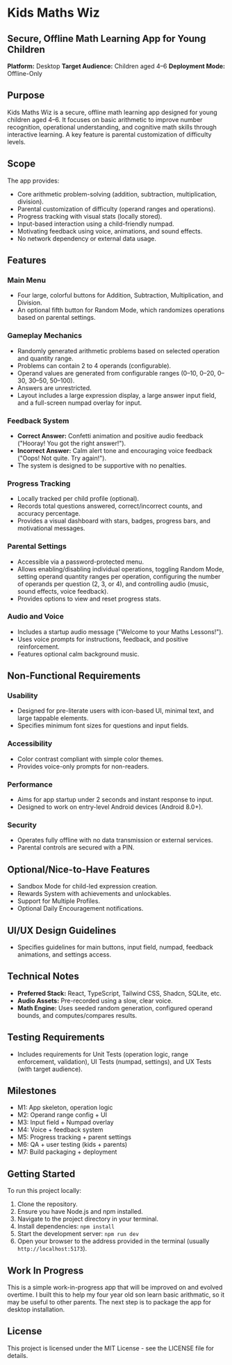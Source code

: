 # Kids Maths Wiz

## Secure, Offline Math Learning App for Young Children

**Platform:** Desktop
**Target Audience:** Children aged 4–6
**Deployment Mode:** Offline-Only

## Purpose

Kids Maths Wiz is a secure, offline math learning app designed for young children aged 4–6. It focuses on basic arithmetic to improve number recognition, operational understanding, and cognitive math skills through interactive learning. A key feature is parental customization of difficulty levels.

## Scope

The app provides:
- Core arithmetic problem-solving (addition, subtraction, multiplication, division).
- Parental customization of difficulty (operand ranges and operations).
- Progress tracking with visual stats (locally stored).
- Input-based interaction using a child-friendly numpad.
- Motivating feedback using voice, animations, and sound effects.
- No network dependency or external data usage.

## Features

### Main Menu
- Four large, colorful buttons for Addition, Subtraction, Multiplication, and Division.
- An optional fifth button for Random Mode, which randomizes operations based on parental settings.

### Gameplay Mechanics
- Randomly generated arithmetic problems based on selected operation and quantity range.
- Problems can contain 2 to 4 operands (configurable).
- Operand values are generated from configurable ranges (0–10, 0–20, 0–30, 30–50, 50–100).
- Answers are unrestricted.
- Layout includes a large expression display, a large answer input field, and a full-screen numpad overlay for input.

### Feedback System
- **Correct Answer:** Confetti animation and positive audio feedback ("Hooray! You got the right answer!").
- **Incorrect Answer:** Calm alert tone and encouraging voice feedback ("Oops! Not quite. Try again!").
- The system is designed to be supportive with no penalties.

### Progress Tracking
- Locally tracked per child profile (optional).
- Records total questions answered, correct/incorrect counts, and accuracy percentage.
- Provides a visual dashboard with stars, badges, progress bars, and motivational messages.

### Parental Settings
- Accessible via a password-protected menu.
- Allows enabling/disabling individual operations, toggling Random Mode, setting operand quantity ranges per operation, configuring the number of operands per question (2, 3, or 4), and controlling audio (music, sound effects, voice feedback).
- Provides options to view and reset progress stats.

### Audio and Voice
- Includes a startup audio message ("Welcome to your Maths Lessons!").
- Uses voice prompts for instructions, feedback, and positive reinforcement.
- Features optional calm background music.

## Non-Functional Requirements

### Usability
- Designed for pre-literate users with icon-based UI, minimal text, and large tappable elements.
- Specifies minimum font sizes for questions and input fields.

### Accessibility
- Color contrast compliant with simple color themes.
- Provides voice-only prompts for non-readers.

### Performance
- Aims for app startup under 2 seconds and instant response to input.
- Designed to work on entry-level Android devices (Android 8.0+).

### Security
- Operates fully offline with no data transmission or external services.
- Parental controls are secured with a PIN.

## Optional/Nice-to-Have Features
- Sandbox Mode for child-led expression creation.
- Rewards System with achievements and unlockables.
- Support for Multiple Profiles.
- Optional Daily Encouragement notifications.

## UI/UX Design Guidelines
- Specifies guidelines for main buttons, input field, numpad, feedback animations, and settings access.

## Technical Notes
- **Preferred Stack:** React, TypeScript, Tailwind CSS, Shadcn, SQLite, etc.
- **Audio Assets:** Pre-recorded using a slow, clear voice.
- **Math Engine:** Uses seeded random generation, configured operand bounds, and computes/compares results.

## Testing Requirements
- Includes requirements for Unit Tests (operation logic, range enforcement, validation), UI Tests (numpad, settings), and UX Tests (with target audience).

## Milestones
- M1: App skeleton, operation logic
- M2: Operand range config + UI
- M3: Input field + Numpad overlay
- M4: Voice + feedback system
- M5: Progress tracking + parent settings
- M6: QA + user testing (kids + parents)
- M7: Build packaging + deployment

## Getting Started

To run this project locally:

1. Clone the repository.
2. Ensure you have Node.js and npm installed.
3. Navigate to the project directory in your terminal.
4. Install dependencies: `npm install`
5. Start the development server: `npm run dev`
6. Open your browser to the address provided in the terminal (usually `http://localhost:5173`).

## Work In Progress

This is a simple work-in-progress app that will be improved on and evolved overtime. I built this to help my four year old son learn basic arithmatic, so it may be useful to other parents. The next step is to package the app for desktop installation.

## License

This project is licensed under the MIT License - see the LICENSE file for details.
